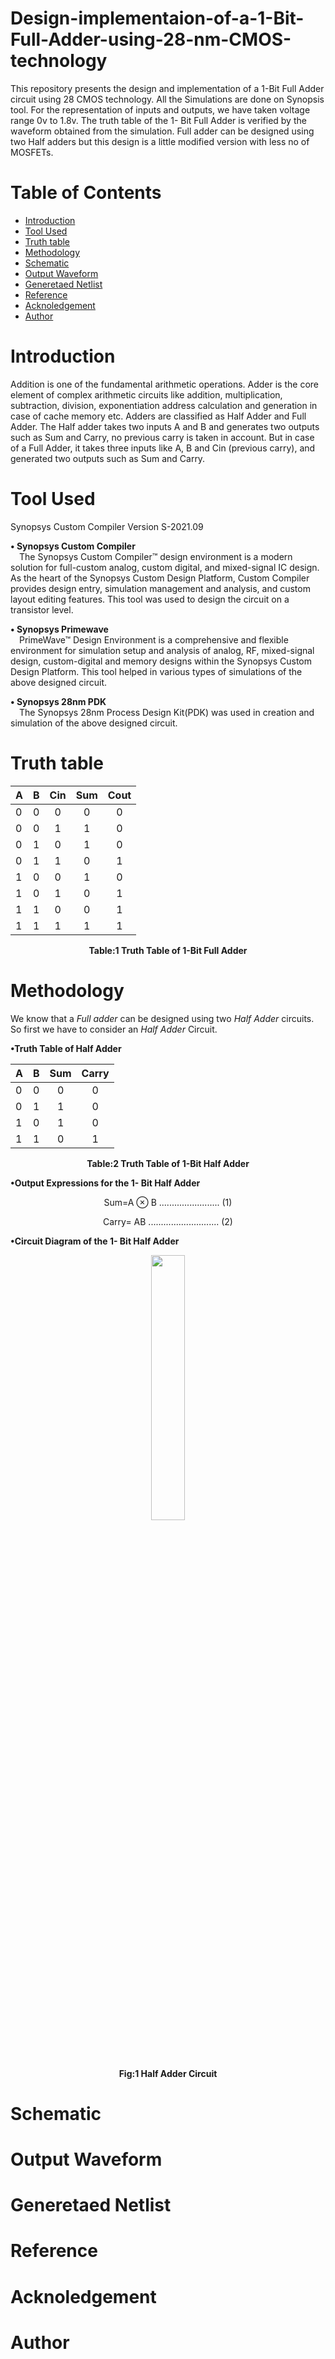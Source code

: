 # Design-implementaion-of-a-1-Bit-Full-Adder-using-28-nm-CMOS-technology
This repository presents the design and implementation of a 1-Bit Full Adder circuit using 28 CMOS technology. All the Simulations are done on Synopsis tool. For the representation of inputs and outputs, we have taken voltage range 0v to 1.8v. The truth table of the 1- Bit Full Adder is verified by the waveform obtained from the simulation. Full adder can be designed using two Half adders but this design is a little modified version with less no of MOSFETs. 

# Table of Contents
* [Introduction](#Introduction)
* [Tool Used](#Tool-Used)
* [Truth table ](#Truth-table)
* [Methodology](#Methodology)
* [Schematic](#Schematic)
* [Output Waveform](#Output-Waveform)
* [Generetaed Netlist](#Generetaed-Netlist)
* [Reference](#Reference)
* [Acknoledgement](#Acknoledgement)
* [Author](#Author)

# Introduction
Addition is one of the fundamental arithmetic operations. Adder is the core element of complex arithmetic circuits like addition, multiplication, subtraction, division, exponentiation address calculation and generation in case of cache memory etc. Adders are classified as Half Adder and Full Adder. The Half adder takes two inputs A and B and generates two outputs such as Sum and Carry, no previous carry is taken in account. But in case of a Full Adder, it takes three inputs like A, B and Cin (previous carry), and generated two outputs such as Sum and Carry. 

# Tool Used
Synopsys Custom Compiler
Version S-2021.09

<b>• Synopsys Custom Compiler</b></br>
&emsp;The Synopsys Custom Compiler™ design environment is a modern solution for full-custom analog, custom digital, and mixed-signal IC design. As the heart of the Synopsys Custom Design Platform, Custom Compiler provides design entry, simulation management and analysis, and custom layout editing features. This tool was used to design the circuit on a transistor level.

<b>• Synopsys Primewave</b></br>
&emsp;PrimeWave™ Design Environment is a comprehensive and flexible environment for simulation setup and analysis of analog, RF, mixed-signal design, custom-digital and memory designs within the Synopsys Custom Design Platform. This tool helped in various types of simulations of the above designed circuit.

<b>• Synopsys 28nm PDK</b></br>
&emsp;The Synopsys 28nm Process Design Kit(PDK) was used in creation and simulation of the above designed circuit.


# Truth table 

<div align="center">
  
|A | B |Cin|Sum|Cout|
|:-|:-:|:-:|:-:|:--:|
|0 | 0 | 0 | 0 | 0 |
|0 | 0 | 1 | 1 | 0 |
|0 | 1 | 0 | 1 | 0 |
|0 | 1 | 1 | 0 | 1 |
|1 | 0 | 0 | 1 | 0 |
|1 | 0 | 1 | 0 | 1 |
|1 | 1 | 0 | 0 | 1 |
|1 | 1 | 1 | 1 | 1 |
  
</div>
<div>
  
  <p align="center">
<b>Table:1 Truth Table of 1-Bit Full Adder</b></br>
</p>


# Methodology
We know that a _Full adder_ can be designed using two _Half Adder_ circuits. So first we have to consider an _Half Adder_ Circuit.

<b>•Truth Table of Half Adder</b></br>
<div align="center">
  
|A | B |Sum|Carry|
|:-|:-:|:-:|:-:|
|0 | 0 | 0 | 0 | 
|0 | 1 | 1 | 0 | 
|1 | 0 | 1 | 0 | 
|1 | 1 | 0 | 1 | 
  
</div>
<div>
  
  <p align="center">
<b>Table:2 Truth Table of 1-Bit Half Adder</b></br>
</p>
<b>•Output Expressions for the 1- Bit Half Adder</b></br>

 <p align="center">
Sum=A ⊗ B   ........................  (1)
  </p>
<p align="center">
Carry= AB ............................ (2)
</p>


<b>•Circuit Diagram of the 1- Bit Half Adder</b></br>

<p align="center" width="100%">
  
<img width="33%" src="https://user-images.githubusercontent.com/65393666/155495727-aaa770b7-1334-4017-b668-d111ae0caca0.png">

</p>

<p align="center">
<b>Fig:1 Half Adder Circuit</b></br>
</p>

# Schematic

# Output Waveform
# Generetaed Netlist
# Reference
# Acknoledgement
# Author


